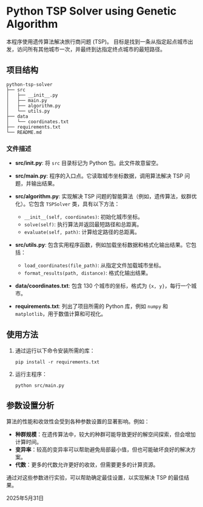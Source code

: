 # Python TSP Solver using Genetic Algorithm

本程序使用遗传算法解决旅行商问题 (TSP)。
目标是找到一条从指定起点城市出发，访问所有其他城市一次，并最终到达指定终点城市的最短路径。

## 项目结构
```
python-tsp-solver
├── src
│   ├── __init__.py
│   ├── main.py
│   ├── algorithm.py
│   └── utils.py
├── data
│   └── coordinates.txt
├── requirements.txt
└── README.md
```

### 文件描述

- **src/__init__.py**: 将 `src` 目录标记为 Python 包。此文件故意留空。

- **src/main.py**: 程序的入口点。它读取城市坐标数据，调用算法解决 TSP 问题，并输出结果。

- **src/algorithm.py**: 实现解决 TSP 问题的智能算法（例如，遗传算法，蚁群优化）。它包含 `TSPSolver` 类，具有以下方法：
  - `__init__(self, coordinates)`: 初始化城市坐标。
  - `solve(self)`: 执行算法并返回最短路径和总距离。
  - `evaluate(self, path)`: 计算给定路径的总距离。

- **src/utils.py**: 包含实用程序函数，例如加载坐标数据和格式化输出结果。它包括：
  - `load_coordinates(file_path)`: 从指定文件加载城市坐标。
  - `format_results(path, distance)`: 格式化输出结果。

- **data/coordinates.txt**: 包含 130 个城市的坐标，格式为 `{x, y}`，每行一个城市。

- **requirements.txt**: 列出了项目所需的 Python 库，例如 `numpy` 和 `matplotlib`，用于数值计算和可视化。

## 使用方法

1. 通过运行以下命令安装所需的库：
   ```
   pip install -r requirements.txt
   ```

2. 运行主程序：
   ```
   python src/main.py
   ```

## 参数设置分析

算法的性能和收敛性会受到各种参数设置的显著影响。例如：

- **种群规模**：在遗传算法中，较大的种群可能导致更好的解空间探索，但会增加计算时间。
- **变异率**：较高的变异率可以帮助避免局部最小值，但也可能破坏良好的解决方案。
- **代数**：更多的代数允许更好的收敛，但需要更多的计算资源。

通过对这些参数进行实验，可以帮助确定最佳设置，以实现解决 TSP 的最佳结果。

2025年5月31日